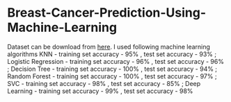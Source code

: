 # Breast-Cancer-Prediction-Using-Machine-Learning
Dataset can be download from [here](https://www.kaggle.com/uciml/breast-cancer-wisconsin-data).
I used following machine learning algorithms 
KNN - training set accuracy - 95% , test set accuracy - 93% ;
Logistic Regression - training set accuracy - 96% , test set accuracy - 96% ;
Decision Tree - training set accuracy - 100% , test set accuracy - 94% ;
Random Forest - training set accuracy - 100% , test set accuracy - 97% ;
SVC - training set accuracy - 98% , test set accuracy - 85% ;
Deep Learning - training set accuracy - 99% , test set accuracy - 98%

